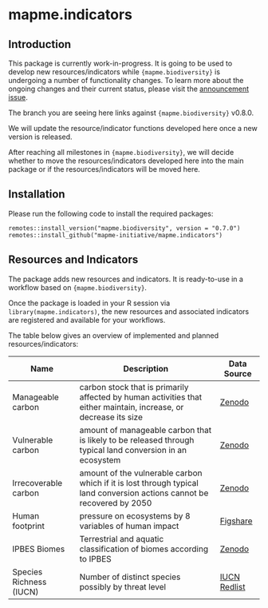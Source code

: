 # mapme.indicators

## Introduction

This package is currently work-in-progress. It is going to be used to develop new resources/indicators while `{mapme.biodiversity}` is undergoing a number of functionality changes. To learn more about the ongoing changes and their current status, please visit the [announcement issue](https://github.com/mapme-initiative/mapme.biodiversity/issues/240).

The branch you are seeing here links against `{mapme.biodiversity}` v0.8.0.

We will update the resource/indicator functions developed here once a new version is released.

After reaching all milestones in `{mapme.biodiversity}`, we will decide whether to move the resources/indicators developed here into the main package or if the resources/indicators will be moved here.

## Installation

Please run the following code to install the required packages:

```         
remotes::install_version("mapme.biodiversity", version = "0.7.0")
remotes::install_github("mapme-initiative/mapme.indicators")
```

## Resources and Indicators

The package adds new resources and indicators. It is ready-to-use in a workflow based on `{mapme.biodiversity}`.

Once the package is loaded in your R session via `library(mapme.indicators)`, the new resources and associated indicators are registered and available for your workflows.

The table below gives an overview of implemented and planned resources/indicators:

| Name                    | Description                                                                                                             | Data Source                                                                                                                      |
|---------------|----------------------------|------------------------------|
| Manageable carbon       | carbon stock that is primarily affected by human activities that either maintain, increase, or decrease its size        | [Zenodo](https://zenodo.org/records/4091029)                                                                                     |
| Vulnerable carbon       | amount of manageable carbon that is likely to be released through typical land conversion in an ecosystem               | [Zenodo](https://zenodo.org/records/4091029)                                                                                     |
| Irrecoverable carbon    | amount of the vulnerable carbon which if it is lost through typical land conversion actions cannot be recovered by 2050 | [Zenodo](https://zenodo.org/records/4091029)                                                                                     |
| Human footprint         | pressure on ecosystems by 8 variables of human impact                                                                   | [Figshare](https://figshare.com/articles/figure/An_annual_global_terrestrial_Human_Footprint_dataset_from_2000_to_2018/16571064) |
| IPBES Biomes            | Terrestrial and aquatic classification of biomes according to IPBES                                                     | [Zenodo](https://zenodo.org/records/3975694)                                                                                     |
| Species Richness (IUCN) | Number of distinct species possibly by threat level                                                                     | [IUCN Redlist](https://www.iucnredlist.org/resources/other-spatial-downloads)                                                    |

